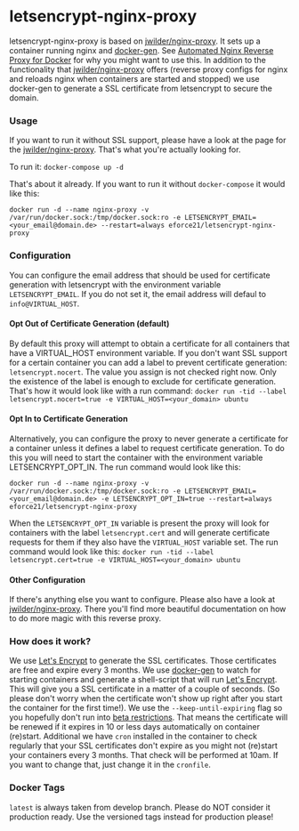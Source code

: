# letsencrypt-nginx-proxy
letsencrypt-nginx-proxy is based on [jwilder/nginx-proxy](https://github.com/jwilder/nginx-proxy/). It sets up a container running nginx and [docker-gen](https://github.com/jwilder/docker-gen).
See [Automated Nginx Reverse Proxy for Docker](http://jasonwilder.com/blog/2014/03/25/automated-nginx-reverse-proxy-for-docker/) for why you might want to use this.
In addition to the functionality that [jwilder/nginx-proxy](https://github.com/jwilder/nginx-proxy/) offers (reverse proxy configs for nginx and reloads nginx when containers are started and stopped) we use docker-gen to generate a SSL certificate from letsencrypt to secure the domain.

### Usage
If you want to run it without SSL support, please have a look at the page for the  [jwilder/nginx-proxy](https://github.com/jwilder/nginx-proxy/). That's what you're actually looking for.

To run it:
    `docker-compose up -d`

That's about it already. If you want to run it without `docker-compose` it would like this:

   `docker run -d --name nginx-proxy -v /var/run/docker.sock:/tmp/docker.sock:ro -e LETSENCRYPT_EMAIL=<your_email@domain.de> --restart=always eforce21/letsencrypt-nginx-proxy`

### Configuration
You can configure the email address that should be used for certificate generation with letsencrypt with the environment variable `LETSENCRYPT_EMAIL`. If you do not set it, the email address will defaul to `info@VIRTUAL_HOST`.

#### Opt Out of Certificate Generation (default)
By default this proxy will attempt to obtain a certificate for all containers that have a VIRTUAL_HOST environment variable. If you don't want SSL support for a certain container you can add a label to prevent certificate generation: `letsencrypt.nocert`. The value you assign is not checked right now. Only the existence of the label is enough to exclude for certificate generation. That's how it would look like with a run command: `docker run -tid --label letsencrypt.nocert=true -e VIRTUAL_HOST=<your_domain> ubuntu`

#### Opt In to Certificate Generation
Alternatively, you can configure the proxy to never generate a certificate for a container unless it defines a label to request certificate generation.  To do this you will need to start the container with the environment variable LETSENCRYPT_OPT_IN. The run command would look like this:

  `docker run -d --name nginx-proxy -v /var/run/docker.sock:/tmp/docker.sock:ro -e LETSENCRYPT_EMAIL=<your_email@domain.de> -e LETSENCRYPT_OPT_IN=true --restart=always eforce21/letsencrypt-nginx-proxy`

When the `LETSENCRYPT_OPT_IN` variable is present the proxy will look for containers with the label `letsencrypt.cert` and will generate certificate requests for them if they also have the `VIRTUAL_HOST` variable set. The run command would look like this: `docker run -tid --label letsencrypt.cert=true -e VIRTUAL_HOST=<your_domain> ubuntu`

#### Other Configuration
If there's anything else you want to configure. Please also have a look at [jwilder/nginx-proxy](https://github.com/jwilder/nginx-proxy/). There you'll find more beautiful documentation on how to do more magic with this reverse proxy.

### How does it work?
We use [Let's Encrypt](https://letsencrypt.org/) to generate the SSL certificates. Those certificates are free and expire every 3 months.
We use [docker-gen](https://github.com/jwilder/docker-gen) to watch for starting containers and generate a shell-script that will run [Let's Encrypt](https://letsencrypt.org/). This will give you a SSL certificate in a matter of a couple of seconds. (So please don't worry when the certificate won't show up right after you start the container for the first time!). We use the `--keep-until-expiring` flag so you hopefully don't run into [beta restrictions](https://community.letsencrypt.org/t/public-beta-rate-limits/4772). That means the certificate will be renewed if it expires in 10 or less days automatically on container (re)start.
Additional we have `cron` installed in the container to check regularly that your SSL certificates don't expire as you might not (re)start your containers every 3 months. That check will be performed at 10am. If you want to change that, just change it in the `cronfile`.

### Docker Tags
`latest` is always taken from develop branch. Please do NOT consider it production ready. Use the versioned tags instead for production please!
